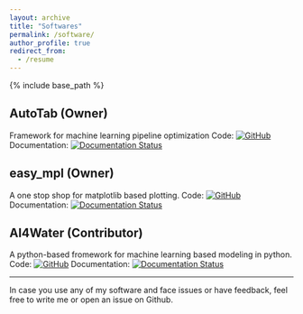 ```yaml
---
layout: archive
title: "Softwares"
permalink: /software/
author_profile: true
redirect_from:
  - /resume
---
```


{% include base_path %}




AutoTab (Owner)
---------------

Framework for machine learning pipeline optimization 
Code: [![GitHub](https://badgen.net/badge/icon/github?icon=github&label)](https://github.com/Sara-Iftikhar/AutoTab)
Documentation:  [![Documentation Status](https://readthedocs.org/projects/autotab/badge/?version=latest)](https://autotab.readthedocs.io/en/latest/?badge=latest)


easy_mpl (Owner)
----------------

A one stop shop for matplotlib based plotting. 
Code: [![GitHub](https://badgen.net/badge/icon/github?icon=github&label)](https://github.com/Sara-Iftikhar/easy_mpl)
Documentation: [![Documentation Status](https://readthedocs.org/projects/easy-mpl/badge/?version=latest)](https://easy-mpl.readthedocs.io/en/latest/?badge=latest)


AI4Water (Contributor)
----------------------

A python-based fromework for machine learning based modeling in python. 
Code: [![GitHub](https://badgen.net/badge/icon/github?icon=github&label)](https://github.com/AtrCheema/AI4Water)
Documentation:  [![Documentation Status](https://readthedocs.org/projects/ai4water/badge/?version=latest)](https://ai4water.readthedocs.io/en/latest/?badge=latest)

*********************************


In case you use any of my software and face issues or have feedback, feel free to write me or open an issue on Github.
